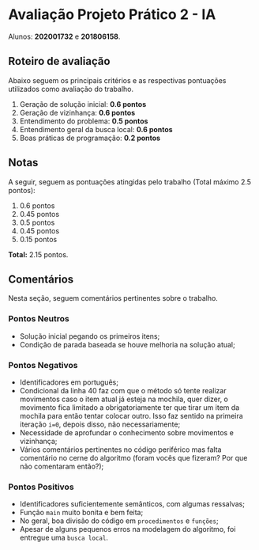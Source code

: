 # Avaliação Projeto Prático 2 - IA
Alunos: **202001732** e **201806158**.

## Roteiro de avaliação

Abaixo seguem os principais critérios e as respectivas pontuações utilizados como avaliação do trabalho.

1. Geração de solução inicial: **0.6 pontos**
2. Geração de vizinhança: **0.6 pontos**
3. Entendimento do problema: **0.5 pontos**
4. Entendimento geral da busca local: **0.6 pontos**
5. Boas práticas de programação: **0.2 pontos**

## Notas

A seguir, seguem as pontuações atingidas pelo trabalho (Total máximo 2.5 pontos): 

1. 0.6 pontos
2. 0.45 pontos
3. 0.5 pontos
4. 0.45 pontos
5. 0.15 pontos

**Total:** 2.15 pontos.

## Comentários

Nesta seção, seguem comentários pertinentes sobre o trabalho.

### Pontos Neutros
- Solução inicial pegando os primeiros itens;
- Condição de parada baseada se houve melhoria na solução atual;

### Pontos Negativos
- Identificadores em português;
- Condicional da linha 40 faz com que o método só tente realizar movimentos caso o item atual já esteja na mochila, quer dizer, o movimento fica limitado a obrigatoriamente ter que tirar um item da mochila para então tentar colocar outro. Isso faz sentido na primeira iteração `i=0`, depois disso, não necessariamente;
- Necessidade de aprofundar o conhecimento sobre movimentos e vizinhança;
- Vários comentários pertinentes no código periférico mas falta comentário no cerne do algoritmo (foram vocês que fizeram? Por que não comentaram então?);

### Pontos Positivos
- Identificadores suficientemente semânticos, com algumas ressalvas;
- Função `main` muito bonita e bem feita;
- No geral, boa divisão do código em `procedimentos` e `funções`;
- Apesar de alguns pequenos erros na modelagem do algoritmo, foi entregue uma `busca local`.